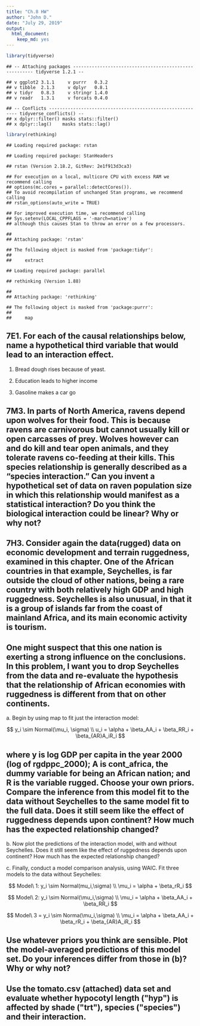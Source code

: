 ```yaml
---
title: "Ch.8 HW"
author: "John D."
date: "July 29, 2019"
output: 
  html_document: 
    keep_md: yes
---
```





```r
library(tidyverse)
```

```
## -- Attaching packages ------------------------------------------------------- tidyverse 1.2.1 --
```

```
## v ggplot2 3.1.1     v purrr   0.3.2
## v tibble  2.1.3     v dplyr   0.8.1
## v tidyr   0.8.3     v stringr 1.4.0
## v readr   1.3.1     v forcats 0.4.0
```

```
## -- Conflicts ---------------------------------------------------------- tidyverse_conflicts() --
## x dplyr::filter() masks stats::filter()
## x dplyr::lag()    masks stats::lag()
```

```r
library(rethinking)
```

```
## Loading required package: rstan
```

```
## Loading required package: StanHeaders
```

```
## rstan (Version 2.18.2, GitRev: 2e1f913d3ca3)
```

```
## For execution on a local, multicore CPU with excess RAM we recommend calling
## options(mc.cores = parallel::detectCores()).
## To avoid recompilation of unchanged Stan programs, we recommend calling
## rstan_options(auto_write = TRUE)
```

```
## For improved execution time, we recommend calling
## Sys.setenv(LOCAL_CPPFLAGS = '-march=native')
## although this causes Stan to throw an error on a few processors.
```

```
## 
## Attaching package: 'rstan'
```

```
## The following object is masked from 'package:tidyr':
## 
##     extract
```

```
## Loading required package: parallel
```

```
## rethinking (Version 1.88)
```

```
## 
## Attaching package: 'rethinking'
```

```
## The following object is masked from 'package:purrr':
## 
##     map
```

## 7E1. For each of the causal relationships below, name a hypothetical third variable that would lead to an interaction effect.

  1. Bread dough rises because of yeast.
  
  2. Education leads to higher income
  
  3. Gasoline makes a car go
  
  
## 7M3. In parts of North America, ravens depend upon wolves for their food. This is because ravens are carnivorous but cannot usually kill or open carcasses of prey. Wolves however can and do kill and tear open animals, and they tolerate ravens co-feeding at their kills. This species relationship is generally described as a “species interaction.” Can you invent a hypothetical set of data on raven population size in which this relationship would manifest as a statistical interaction? Do you think the biological interaction could be linear? Why or why not?


## 7H3. Consider again the data(rugged) data on economic development and terrain ruggedness, examined in this chapter. One of the African countries in that example, Seychelles, is far outside the cloud of other nations, being a rare country with both relatively high GDP and high ruggedness. Seychelles is also unusual, in that it is a group of islands far from the coast of mainland Africa, and its main economic activity is tourism.

## One might suspect that this one nation is exerting a strong influence on the conclusions. In this problem, I want you to drop Seychelles from the data and re-evaluate the hypothesis that the relationship of African economies with ruggedness is different from that on other continents.

  a. Begin by using map to fit just the interaction model:
  
  $$
  y_i \sim Normal(\mu_i, \sigma) \\
  u_i = \alpha + \beta_AA_i + \beta_RR_i + \beta_{AR}A_iR_i
  $$
  
## where y is log GDP per capita in the year 2000 (log of rgdppc_2000); A is cont_africa, the dummy variable for being an African nation; and R is the variable rugged. Choose your own priors. Compare the inference from this model fit to the data without Seychelles to the same model fit to the full data. Does it still seem like the effect of ruggedness depends upon continent? How much has the expected relationship changed?

  b. Now plot the predictions of the interaction model, with and without Seychelles. Does it still seem like the effect of ruggedness depends upon continent? How much has the expected relationship changed?
  
  c.  Finally, conduct a model comparison analysis, using WAIC. Fit three models to the data without Seychelles:
  
  $$
  Model\ 1: y_i \sim Normal(mu_i,\sigma) \\
  \mu_i = \alpha + \beta_rR_i
  $$
  
  $$
  Model\ 2: y_i \sim Normal(\mu_i,\sigma) \\
  \mu_i = \alpha + \beta_AA_i + \beta_RR_i
  $$
  
  $$
  Model\ 3 = y_i \sim Norma(\mu_i,\sigma) \\
  \mu_i = \alpha + \beta_AA_i + \beta_rR_i + \beta_{AR}A_iR_i
  $$

## Use whatever priors you think are sensible. Plot the model-averaged predictions of this model set. Do your inferences differ from those in (b)? Why or why not?


## Use the tomato.csv (attached) data set and evaluate whether hypocotyl length ("hyp") is affected by shade ("trt"), species ("species") and their interaction.
